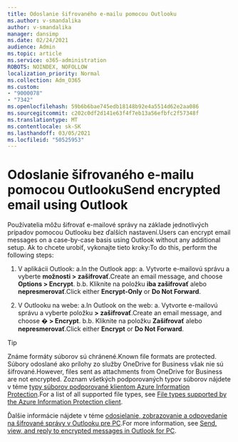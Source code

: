 ```yaml
---
title: Odoslanie šifrovaného e-mailu pomocou Outlooku
ms.author: v-smandalika
author: v-smandalika
manager: dansimp
ms.date: 02/24/2021
audience: Admin
ms.topic: article
ms.service: o365-administration
ROBOTS: NOINDEX, NOFOLLOW
localization_priority: Normal
ms.collection: Adm_O365
ms.custom:
- "9000078"
- "7342"
ms.openlocfilehash: 59b6b6bae745edb18148b92e4a5514d62e2aa086
ms.sourcegitcommit: c202c0df2d141e63f4f7eb13a56efbfc2f57348f
ms.translationtype: MT
ms.contentlocale: sk-SK
ms.lasthandoff: 03/05/2021
ms.locfileid: "50525953"
---
```

# <a name="send-encrypted-email-using-outlook"></a><span data-ttu-id="f34c0-102">Odoslanie šifrovaného e-mailu pomocou Outlooku</span><span class="sxs-lookup"><span data-stu-id="f34c0-102">Send encrypted email using Outlook</span></span>

<span data-ttu-id="f34c0-103">Používatelia môžu šifrovať e-mailové správy na základe jednotlivých prípadov pomocou Outlooku bez ďalších nastavení.</span><span class="sxs-lookup"><span data-stu-id="f34c0-103">Users can encrypt email messages on a case-by-case basis using Outlook without any additional setup.</span></span> <span data-ttu-id="f34c0-104">Ak to chcete urobiť, vykonajte tieto kroky:</span><span class="sxs-lookup"><span data-stu-id="f34c0-104">To do this, perform the following steps:</span></span>

1. <span data-ttu-id="f34c0-105">V aplikácii Outlook: a.</span><span class="sxs-lookup"><span data-stu-id="f34c0-105">In the Outlook app: a.</span></span> <span data-ttu-id="f34c0-106">Vytvorte e-mailovú správu a vyberte **možnosti > zašifrovať**.</span><span class="sxs-lookup"><span data-stu-id="f34c0-106">Create an email message, and choose **Options > Encrypt**.</span></span> 
    <span data-ttu-id="f34c0-107">b.</span><span class="sxs-lookup"><span data-stu-id="f34c0-107">b.</span></span> <span data-ttu-id="f34c0-108">Kliknite na položku **iba zašifrovať** alebo **nepresmerovať**.</span><span class="sxs-lookup"><span data-stu-id="f34c0-108">Click either **Encrypt-Only** or **Do Not Forward**.</span></span>

2. <span data-ttu-id="f34c0-109">V Outlooku na webe: a.</span><span class="sxs-lookup"><span data-stu-id="f34c0-109">In Outlook on the web: a.</span></span> <span data-ttu-id="f34c0-110">Vytvorte e-mailovú správu a vyberte položku **> zašifrovať**.</span><span class="sxs-lookup"><span data-stu-id="f34c0-110">Create an email message, and choose **� > Encrypt**.</span></span>
    <span data-ttu-id="f34c0-111">b.</span><span class="sxs-lookup"><span data-stu-id="f34c0-111">b.</span></span> <span data-ttu-id="f34c0-112">Kliknite na položku **Zašifrovať** alebo **nepresmerovať**.</span><span class="sxs-lookup"><span data-stu-id="f34c0-112">Click either **Encrypt** or **Do Not Forward**.</span></span>

> [!TIP]
> <span data-ttu-id="f34c0-113">Známe formáty súborov sú chránené.</span><span class="sxs-lookup"><span data-stu-id="f34c0-113">Known file formats are protected.</span></span> <span data-ttu-id="f34c0-114">Súbory odoslané ako prílohy zo služby OneDrive for Business však nie sú šifrované.</span><span class="sxs-lookup"><span data-stu-id="f34c0-114">However, files sent as attachments from OneDrive for Business are not encrypted.</span></span> <span data-ttu-id="f34c0-115">Zoznam všetkých podporovaných typov súborov nájdete v téme [typy súborov podporované klientom Azure Information Protection](https://docs.microsoft.com/azure/information-protection/rms-client/client-admin-guide-file-types).</span><span class="sxs-lookup"><span data-stu-id="f34c0-115">For a list of all supported file types, see [File types supported by the Azure Information Protection client](https://docs.microsoft.com/azure/information-protection/rms-client/client-admin-guide-file-types).</span></span>

<span data-ttu-id="f34c0-116">Ďalšie informácie nájdete v téme [odosielanie, zobrazovanie a odpovedanie na šifrované správy v Outlooku pre PC](https://support.microsoft.com/topic/send-view-and-reply-to-encrypted-messages-in-outlook-for-pc-eaa43495-9bbb-4fca-922a-df90dee51980).</span><span class="sxs-lookup"><span data-stu-id="f34c0-116">For more information, see [Send, view, and reply to encrypted messages in Outlook for PC](https://support.microsoft.com/topic/send-view-and-reply-to-encrypted-messages-in-outlook-for-pc-eaa43495-9bbb-4fca-922a-df90dee51980).</span></span>



